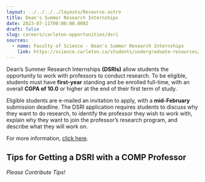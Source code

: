 ```yaml
---
layout: ../../../../layouts/Resource.astro
title: Dean's Summer Research Internships
date: 2023-07-11T00:00:00.000Z
draft: false
slug: careers/carleton-opportunities/dsri
sources:
  - name: Faculty of Science - Dean's Summer Research Internships
    link: https://science.carleton.ca/students/undergraduate-resources/deans-summer-research-internships/
---
```


Dean’s Summer Research Internships **(DSRIs)** allow students the opportunity to work with professors to conduct research. To be eligible, students must have **first-year** standing and be enrolled full-time, with an overall **CGPA of 10.0** or higher at the end of their first term of study.

Eligible students are e-mailed an invitation to apply, with a **mid-February** submission deadline. The DSRI application requires students to discuss why they want to do research, to identify the professor they wish to work with, explain why they want to join the professor’s research program, and describe what they will work on.

For more information, [click here](https://science.carleton.ca/students/undergraduate-resources/deans-summer-research-internships/).

## Tips for Getting a DSRI with a COMP Professor

_Please Contribute Tips!_
